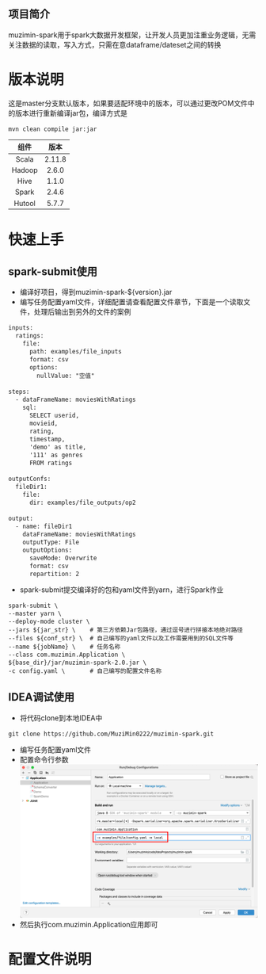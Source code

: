 ## 项目简介

muzimin-spark用于spark大数据开发框架，让开发人员更加注重业务逻辑，无需关注数据的读取，写入方式，只需在意dataframe/dateset之间的转换

# 版本说明
这是master分支默认版本，如果要适配环境中的版本，可以通过更改POM文件中的版本进行重新编译jar包，编译方式是
```text
mvn clean compile jar:jar
```

|   组件   |   版本   |
|:------:|:------:|
| Scala  | 2.11.8 |
| Hadoop | 2.6.0  |
|  Hive  | 1.1.0  |
| Spark  | 2.4.6  |
| Hutool | 5.7.7  |

# 快速上手
## spark-submit使用
* 编译好项目，得到muzimin-spark-${version}.jar
* 编写任务配置yaml文件，详细配置请查看配置文件章节，下面是一个读取文件，处理后输出到另外的文件的案例
```text
inputs:
  ratings:
    file:
      path: examples/file_inputs
      format: csv
      options:
        nullValue: "空值"

steps:
  - dataFrameName: moviesWithRatings
    sql:
      SELECT userid,
      movieid,
      rating,
      timestamp,
      'demo' as title,
      '111' as genres
      FROM ratings

outputConfs:
  fileDir1:
    file:
      dir: examples/file_outputs/op2

output:
  - name: fileDir1
    dataFrameName: moviesWithRatings
    outputType: File
    outputOptions:
      saveMode: Overwrite
      format: csv
      repartition: 2
```
* spark-submit提交编译好的包和yaml文件到yarn，进行Spark作业
```text
spark-submit \
--master yarn \
--deploy-mode cluster \
--jars ${jar_str} \    # 第三方依赖Jar包路径，通过逗号进行拼接本地绝对路径
--files ${conf_str} \  # 自己编写的yaml文件以及工作需要用到的SQL文件等
--name ${jobName} \    # 任务名称
--class com.muzimin.Application \
${base_dir}/jar/muzimin-spark-2.0.jar \
-c config.yaml \       # 自己编写的配置文件名称
```

## IDEA调试使用
* 将代码clone到本地IDEA中
```text
git clone https://github.com/MuziMin0222/muzimin-spark.git
```
* 编写任务配置yaml文件
* 配置命令行参数
![image/本地命令行参数.png](image/本地命令行参数.png)
* 然后执行com.muzimin.Application应用即可

# 配置文件说明